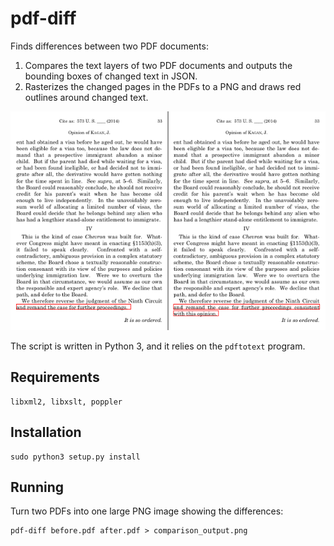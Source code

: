 # pdf-diff

Finds differences between two PDF documents:

1. Compares the text layers of two PDF documents and outputs the bounding boxes of changed text in JSON.
2. Rasterizes the changed pages in the PDFs to a PNG and draws red outlines around changed text.

![Example Image Output](example.png)

The script is written in Python 3, and it relies on the `pdftotext` program.

## Requirements
    
    libxml2, libxslt, poppler
## Installation

    sudo python3 setup.py install
## Running

Turn two PDFs into one large PNG image showing the differences:

    pdf-diff before.pdf after.pdf > comparison_output.png
